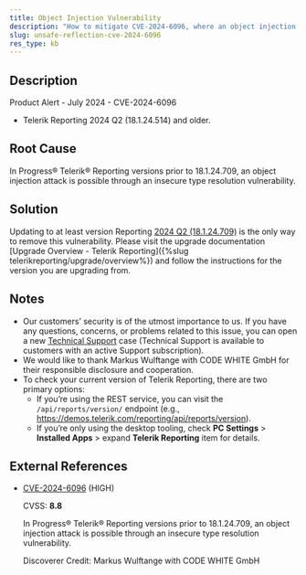 ```yaml
---
title: Object Injection Vulnerability
description: "How to mitigate CVE-2024-6096, where an object injection attack is possible through an insecure type resolution vulnerability."
slug: unsafe-reflection-cve-2024-6096
res_type: kb
---
```


## Description

Product Alert - July 2024 - CVE-2024-6096

- Telerik Reporting 2024 Q2 (18.1.24.514) and older.

## Root Cause

In Progress® Telerik® Reporting versions prior to 18.1.24.709, an object injection attack is possible through an insecure type resolution vulnerability.

## Solution

Updating to at least version Reporting [2024 Q2 (18.1.24.709)](https://www.telerik.com/support/whats-new/reporting/release-history/progress-telerik-reporting-2024-q2-18-1-24-709) is the only way to remove this vulnerability. Please visit the upgrade documentation [Upgrade Overview - Telerik Reporting]({%slug telerikreporting/upgrade/overview%}) and follow the instructions for the version you are upgrading from.

## Notes

- Our customers’ security is of the utmost importance to us.  If you have any questions, concerns, or problems related to this issue, you can open a new  [Technical Support](https://www.telerik.com/account/support-center/contact-us/) case (Technical Support is available to customers with an active Support subscription).
- We would like to thank Markus Wulftange with CODE WHITE GmbH for their responsible disclosure and cooperation.
- To check your current version of Telerik Reporting, there are two primary options:
	+ If you’re using the REST service, you can visit the `/api/reports/version/` endpoint (e.g., https://demos.telerik.com/reporting/api/reports/version).
	+ If you’re only using the desktop tooling, check **PC Settings** > **Installed Apps** > expand **Telerik Reporting** item for details.


## External References

- [CVE-2024-6096](https://www.cve.org/CVERecord?id=CVE-2024-6096) (HIGH)

	CVSS: **8.8**

	In Progress® Telerik® Reporting versions prior to 18.1.24.709, an object injection attack is possible through an insecure type resolution vulnerability.

	Discoverer Credit: Markus Wulftange with CODE WHITE GmbH